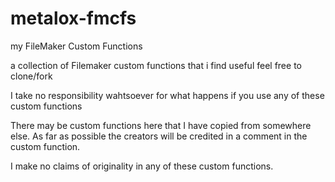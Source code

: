 # metalox-fmcfs
my FileMaker Custom Functions

a collection of Filemaker custom functions that i find useful
feel free to clone/fork

I take no responsibility wahtsoever for what happens if you use any of these custom functions

There may be custom functions here that I have copied from somewhere else. As far as possible the creators will be credited in a comment in the custom function.

I make no claims of originality in any of these custom functions.
